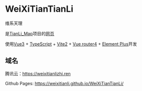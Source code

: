 # WeiXiTianTianLi

维系天理

是[TianLi_Map](https://github.com/WeiXiTainLi/TianLi)项目的[网页](https://weixitianli.github.io/WeiXiTianTianLi/)

使用[Vue3](https://v3.cn.vuejs.org/) + [TypeScript](https://www.typescriptlang.org/zh/) + [Vite2](https://vitejs.cn/) + [Vue router4](https://next.router.vuejs.org/zh/) + [Element Plus](https://element-plus.gitee.io/zh-CN/)开发


## 域名

腾讯云：https://weixitianlizhi.ren

Github Pages: https://weixitianli.github.io/WeiXiTianTianLi/
